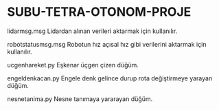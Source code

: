 # SUBU-TETRA-OTONOM-PROJE


lidarmsg.msg
Lidardan alınan verileri aktarmak için kullanılır.

robotstatusmsg.msg
Robotun hız açısal hız gibi verilerini aktarmak için kullanılır.

ucgenhareket.py
Eşkenar üçgen çizen düğüm.

engeldenkacan.py
Engele denk gelince durup rota değiştirmeye yarayan düğüm.

nesnetanima.py
Nesne tanımaya yararayan düğüm.
